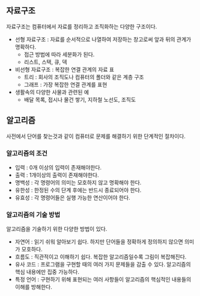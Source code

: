 ## 자료구조
자료구조는 컴퓨터에서 자료를 정리하고 조직화하는 다양한 구조이다.

* 선형 자료구조 : 자료를 순서적으로 나열하여 저장하는 창고로써 앞과 뒤의 관계가 명확하다.
  * 접근 방법에 따라 세분화가 된다.
  * 리스트, 스택, 큐, 덱
* 비선형 자료구조 : 복잡한 연결 관계의 자료 표
  * 트리 : 회사의 조직도나 컴퓨터의 폴더와 같은 계층 구조
  * 그래프 : 가장 복잡한 연결 관계를 표현
* 생활속의 다양한 사물과 관련된 예
  * 배달 목록, 접시나 물건 쌓기, 지하철 노선도, 조직도
 
## 알고리즘
사전에서 단어를 찾는것과 같이 컴퓨터로 문제를 해결하기 위한 단계적인 절차이다.

### 알고리즘의 조건
* 입력 : 0개 이상의 입력이 존재해야한다.
* 출력 : 1개이상의 출력이 존재해야한다.
* 명백성 : 각 명령어의 의미는 모호하지 않고 명확해야 한다.
* 유한성 : 한정된 수의 단계 후에는 반드시 종료되어야 한다.
* 유효성 : 각 명령어들은 실행 가능한 연산이어야 한다.

### 알고리즘의 기술 방법
알고리즘을 기술하기 위한 다양한 방법이 있다.

* 자연어 : 읽기 쉬워 알아보기 쉽다. 하지만 단어들을 정확하게 정의하지 않으면 의미가 모호하다.
* 흐름도 : 직관적이고 이해하기 쉽다. 복잡한 알고리즘일수록 그림이 복잡해진다.
* 유사 코드 : 프로그램을 구현할 때의 여러 가지 문제들을 감출 수 있다. 알고리즘의 핵심 내용에만 집중 가능하다.
* 특정 언어 : 구현하기 위해 표현되는 여러 사항들이 알고리즘의 핵심적인 내용들의 이해를 방해한다.

